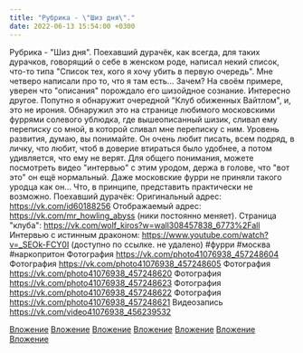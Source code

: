 ```yaml
---
title: "Рубрика - \"Шиз дня\"."
date: 2022-06-13 15:54:00 +0300
---
```


Рубрика - "Шиз дня".
Поехавший дурачёк, как всегда, для таких дурачков, говорящий о себе в женском роде, написал некий список, что-то типа "Список тех, кого я хочу убить в первую очередь". Мне четверо написали про то, что я там есть... Зачем?
На своём примере, уверен что "описания" порождало его шизойдное сознание. Интересно другое.
Попутно я обнаружит очередной "Клуб обиженных Вайтлом", и, это не ирония. Обнаружил это на странице любимого московскими фуррями солевого ублюдка, где вышеописанный шизик, сливал ему переписку со мной, в которой сливал мне переписку с ним. Уровень развития, думаю, вы понимайте. Он очень любит писать, всем подряд, в личку, что любит, чтоб в доверие втираться было удобнее, а потом удивляется, что ему не верят.
Для общего понимания, можете посмотреть видео "интервью" с этим уродом, держа в голове, что "вот это" он ещё нормальный.
Даже московские фурри не приняли такого уродца как он... Что, в принципе, представить практически не возможно.
Поехавший дурачёк:
Оригинальный адрес: https://vk.com/id60188256
Отображаемый адрес: https://vk.com/mr_howling_abyss (ники постоянно меняет).
Страница "клуба": https://vk.com/wolf_kiros?w=wall308457838_6773%2Fall
Интервью с истинным драконом: https://www.youtube.com/watch?v=_SEOk-FCY0I (доступно по ссылке. не удалено)
#фурри #москва #наркопритон
Фотография
https://vk.com/photo41076938_457248604
Фотография
https://vk.com/photo41076938_457248605
Фотография
https://vk.com/photo41076938_457248620
Фотография
https://vk.com/photo41076938_457248623
Фотография
https://vk.com/photo41076938_457248622
Фотография
https://vk.com/photo41076938_457248621
Видеозапись
https://vk.com/video41076938_456239532

[Вложение](https://vk.com/photo41076938_457248604)
[Вложение](https://vk.com/photo41076938_457248605)
[Вложение](https://vk.com/photo41076938_457248620)
[Вложение](https://vk.com/photo41076938_457248623)
[Вложение](https://vk.com/photo41076938_457248622)
[Вложение](https://vk.com/photo41076938_457248621)
[Вложение](https://vk.com/video41076938_456239532)
